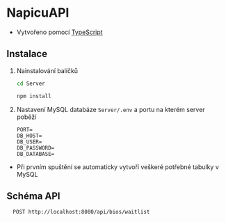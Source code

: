 # NapicuAPI

- Vytvořeno pomocí [TypeScript](https://www.typescriptlang.org/)

## Instalace

1. Nainstalování balíčků
   ```sh
   cd Server
   ```
   ```sh
   npm install
   ```
2. Nastavení MySQL databáze `Server/.env` a portu na kterém server poběží
    ```
   PORT= 
   DB_HOST=
   DB_USER=
   DB_PASSWORD=
   DB_DATABASE=
    ```

* Při prvním spuštění se automaticky vytvoří veškeré potřebné tabulky v MySQL

## Schéma API

```
  POST http://localhost:8080/api/bios/waitlist
```
